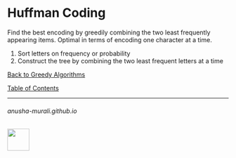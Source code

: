 # Huffman Coding

Find the best encoding by greedily combining the two least frequently appearing items. Optimal in terms of encoding one character at a time.

1. Sort letters on frequency or probability
2. Construct the tree by combining the two least frequent letters at a time

[Back to Greedy Algorithms](./greedy.md)

[Table of Contents](./index.md)

* * *
###### anusha-murali.github.io

<img src="https://github.com/anusha-murali/anusha-murali.github.io/assets/111596338/639243aa-2857-4595-a65a-7852762bb002" width="50" height="50"/>
